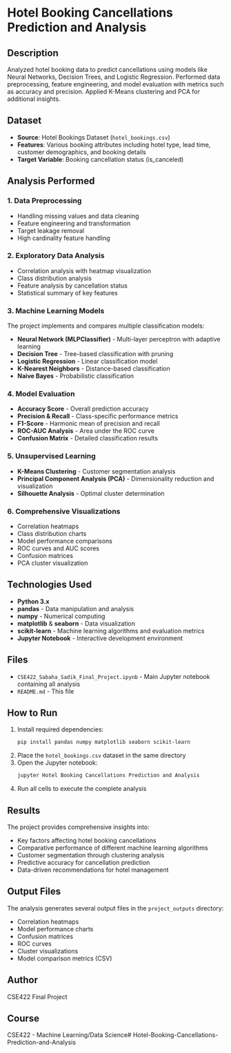 # Hotel Booking Cancellations Prediction and Analysis

## Description
Analyzed hotel booking data to predict cancellations using models like Neural Networks, Decision Trees, and Logistic Regression. Performed data preprocessing, feature engineering, and model evaluation with metrics such as accuracy and precision. Applied K-Means clustering and PCA for additional insights.

## Dataset
- **Source**: Hotel Bookings Dataset (`hotel_bookings.csv`)
- **Features**: Various booking attributes including hotel type, lead time, customer demographics, and booking details
- **Target Variable**: Booking cancellation status (is_canceled)

## Analysis Performed

### 1. Data Preprocessing
- Handling missing values and data cleaning
- Feature engineering and transformation
- Target leakage removal
- High cardinality feature handling

### 2. Exploratory Data Analysis
- Correlation analysis with heatmap visualization
- Class distribution analysis
- Feature analysis by cancellation status
- Statistical summary of key features

### 3. Machine Learning Models
The project implements and compares multiple classification models:
- **Neural Network (MLPClassifier)** - Multi-layer perceptron with adaptive learning
- **Decision Tree** - Tree-based classification with pruning
- **Logistic Regression** - Linear classification model
- **K-Nearest Neighbors** - Distance-based classification
- **Naive Bayes** - Probabilistic classification

### 4. Model Evaluation
- **Accuracy Score** - Overall prediction accuracy
- **Precision & Recall** - Class-specific performance metrics
- **F1-Score** - Harmonic mean of precision and recall
- **ROC-AUC Analysis** - Area under the ROC curve
- **Confusion Matrix** - Detailed classification results

### 5. Unsupervised Learning
- **K-Means Clustering** - Customer segmentation analysis
- **Principal Component Analysis (PCA)** - Dimensionality reduction and visualization
- **Silhouette Analysis** - Optimal cluster determination

### 6. Comprehensive Visualizations
- Correlation heatmaps
- Class distribution charts
- Model performance comparisons
- ROC curves and AUC scores
- Confusion matrices
- PCA cluster visualization

## Technologies Used
- **Python 3.x**
- **pandas** - Data manipulation and analysis
- **numpy** - Numerical computing
- **matplotlib** & **seaborn** - Data visualization
- **scikit-learn** - Machine learning algorithms and evaluation metrics
- **Jupyter Notebook** - Interactive development environment

## Files
- `CSE422_Sabaha_Sadik_Final_Project.ipynb` - Main Jupyter notebook containing all analysis
- `README.md` - This file

## How to Run
1. Install required dependencies:
   ```bash
   pip install pandas numpy matplotlib seaborn scikit-learn
   ```
2. Place the `hotel_bookings.csv` dataset in the same directory
3. Open the Jupyter notebook:
   ```bash
   jupyter Hotel Booking Cancellations Prediction and Analysis
   ```
4. Run all cells to execute the complete analysis

## Results
The project provides comprehensive insights into:
- Key factors affecting hotel booking cancellations
- Comparative performance of different machine learning algorithms
- Customer segmentation through clustering analysis
- Predictive accuracy for cancellation prediction
- Data-driven recommendations for hotel management

## Output Files
The analysis generates several output files in the `project_outputs` directory:
- Correlation heatmaps
- Model performance charts
- Confusion matrices
- ROC curves
- Cluster visualizations
- Model comparison metrics (CSV)

## Author
CSE422 Final Project

## Course
CSE422 - Machine Learning/Data Science#   H o t e l - B o o k i n g - C a n c e l l a t i o n s - P r e d i c t i o n - a n d - A n a l y s i s 
 

 
